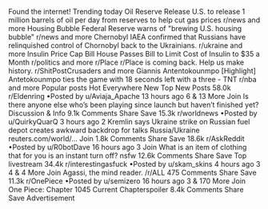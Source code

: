 Found the internet!
Trending today
Oil Reserve Release
U.S. to release 1 million barrels of oil per day from reserves to help cut gas prices
r/news and more
Housing Bubble
Federal Reserve warns of "brewing U.S. housing bubble"
r/news and more
Chernobyl
IAEA confirmed that Russians have relinquished control of Chornobyl back to the Ukrainians.
r/ukraine and more
Insulin Price Cap Bill
House Passes Bill to Limit Cost of Insulin to $35 a Month
r/politics and more
r/Place
r/Place is coming back. Help us make history.
r/ShitPostCrusaders and more
Giannis Antentokounmpo
[Highlight] Antetokounmpo ties the game with 18 seconds left with a three - TNT
r/nba and more
Popular posts
Hot
Everywhere
New
Top
New Posts
58.0k
r/Eldenring
•Posted by
u/Aviaja_Apache
13 hours ago
6
& 13 More
Join
Is there anyone else who’s been playing since launch but haven’t finished yet?
Discussion & Info
9.1k Comments
Share
Save
15.3k
r/worldnews
•Posted by
u/QuirkyQuarQ
3 hours ago
2
Kremlin says Ukraine strike on Russian fuel depot creates awkward backdrop for talks
Russia/Ukraine
reuters.com/world/...
Join
1.8k Comments
Share
Save
18.6k
r/AskReddit
•Posted by
u/R0botDave
16 hours ago
3
Join
What is an item of clothing that for you is an instant turn off?
nsfw
12.6k Comments
Share
Save
Top livestream
34.4k
r/interestingasfuck
•Posted by
u/skam_skins
4 hours ago
3
4
& 4 More
Join
Agassi, the mind reader.
/r/ALL
475 Comments
Share
Save
11.3k
r/OnePiece
•Posted by
u/semizero
16 hours ago
3
& 170 More
Join
One Piece: Chapter 1045
Current Chapterspoiler
8.4k Comments
Share
Save
Advertisement